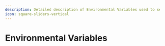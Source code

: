 ```yaml
---
description: Detailed description of Environmental Variables used to setup a Masumi Node
icon: square-sliders-vertical
---
```


# Environmental Variables

